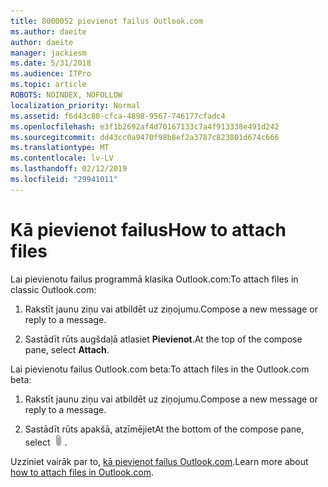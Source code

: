 ```yaml
---
title: 8000052 pievienot failus Outlook.com
ms.author: daeite
author: daeite
manager: jackiesm
ms.date: 5/31/2018
ms.audience: ITPro
ms.topic: article
ROBOTS: NOINDEX, NOFOLLOW
localization_priority: Normal
ms.assetid: f6d43c80-cfca-4898-9567-746177cfadc4
ms.openlocfilehash: e3f1b2692af4d70167133c7a4f913338e491d242
ms.sourcegitcommit: dd43cc0a9470f98b8ef2a3787c823801d674c666
ms.translationtype: MT
ms.contentlocale: lv-LV
ms.lasthandoff: 02/12/2019
ms.locfileid: "29941011"
---
```

# <a name="how-to-attach-files"></a><span data-ttu-id="6a618-102">Kā pievienot failus</span><span class="sxs-lookup"><span data-stu-id="6a618-102">How to attach files</span></span>

<span data-ttu-id="6a618-103">Lai pievienotu failus programmā klasika Outlook.com:</span><span class="sxs-lookup"><span data-stu-id="6a618-103">To attach files in classic Outlook.com:</span></span>
  
1. <span data-ttu-id="6a618-104">Rakstīt jaunu ziņu vai atbildēt uz ziņojumu.</span><span class="sxs-lookup"><span data-stu-id="6a618-104">Compose a new message or reply to a message.</span></span>
    
2. <span data-ttu-id="6a618-105">Sastādīt rūts augšdaļā atlasiet **Pievienot**.</span><span class="sxs-lookup"><span data-stu-id="6a618-105">At the top of the compose pane, select **Attach**.</span></span> 
    
<span data-ttu-id="6a618-106">Lai pievienotu failus Outlook.com beta:</span><span class="sxs-lookup"><span data-stu-id="6a618-106">To attach files in the Outlook.com beta:</span></span>
  
1. <span data-ttu-id="6a618-107">Rakstīt jaunu ziņu vai atbildēt uz ziņojumu.</span><span class="sxs-lookup"><span data-stu-id="6a618-107">Compose a new message or reply to a message.</span></span>
    
2. <span data-ttu-id="6a618-108">Sastādīt rūts apakšā, atzīmējiet</span><span class="sxs-lookup"><span data-stu-id="6a618-108">At the bottom of the compose pane, select</span></span> ![Pievienot](media/da223d01-5fe6-448c-a3a3-e2b5262da4b9.png)<span data-ttu-id="6a618-110">.</span><span class="sxs-lookup"><span data-stu-id="6a618-110"></span></span>
    
<span data-ttu-id="6a618-111">Uzziniet vairāk par to, [kā pievienot failus Outlook.com](https://go.microsoft.com/fwlink/p/?linkid=2001702&amp;clcid=0x409).</span><span class="sxs-lookup"><span data-stu-id="6a618-111">Learn more about [how to attach files in Outlook.com](https://go.microsoft.com/fwlink/p/?linkid=2001702&amp;clcid=0x409).</span></span>
  

